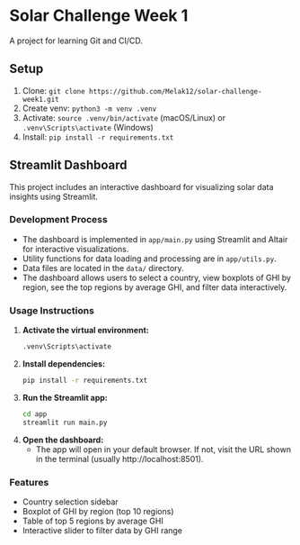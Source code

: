 # Solar Challenge Week 1
A project for learning Git and CI/CD.

## Setup
1. Clone: `git clone https://github.com/Melak12/solar-challenge-week1.git`
2. Create venv: `python3 -m venv .venv`
3. Activate: `source .venv/bin/activate` (macOS/Linux) or `.venv\Scripts\activate` (Windows)
4. Install: `pip install -r requirements.txt`

## Streamlit Dashboard

This project includes an interactive dashboard for visualizing solar data insights using Streamlit.

### Development Process
- The dashboard is implemented in `app/main.py` using Streamlit and Altair for interactive visualizations.
- Utility functions for data loading and processing are in `app/utils.py`.
- Data files are located in the `data/` directory.
- The dashboard allows users to select a country, view boxplots of GHI by region, see the top regions by average GHI, and filter data interactively.

### Usage Instructions

1. **Activate the virtual environment:**
   ```cmd
   .venv\Scripts\activate
   ```
2. **Install dependencies:**
   ```cmd
   pip install -r requirements.txt
   ```
3. **Run the Streamlit app:**
   ```cmd
   cd app
   streamlit run main.py
   ```
4. **Open the dashboard:**
   - The app will open in your default browser. If not, visit the URL shown in the terminal (usually http://localhost:8501).

### Features
- Country selection sidebar
- Boxplot of GHI by region (top 10 regions)
- Table of top 5 regions by average GHI
- Interactive slider to filter data by GHI range

